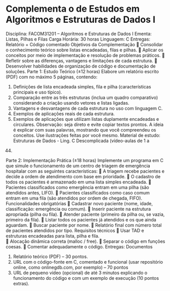 # Complementa o de Estudos em Algoritmos e Estruturas de Dados I
Disciplina: FACOM31201 – Algoritmos e Estruturas de Dados I 
Ementa: Listas, Pilhas e Filas 
Carga Horária: 30 horas 
Linguagem: C 
Entregas: Relatório + Código comentado 
Objetivos da Complementação 
 Consolidar o conhecimento teórico sobre listas encadeadas, filas e pilhas. 
 Aplicar os conceitos por meio de implementação e resolução de problemas 
práticos. 
 Refletir sobre as diferenças, vantagens e limitações de cada estrutura. 
 Desenvolver habilidades de organização de código e documentação de soluções. 
Parte 1: Estudo Teórico (±12 horas) 
Elabore um relatório escrito (PDF) com no máximo 5 páginas, contendo: 
1. Definições de lista encadeada simples, fila e pilha (características principais e 
uso típico). 
2. Comparação entre as três estruturas (inclua um quadro comparativo) 
considerando a criação usando vetores e listas ligadas. 
3. Vantagens e desvantagens de cada estrutura no uso com linguagem C. 
4. Exemplos de aplicações reais de cada estrutura. 
5. Exemplos de aplicações que utilizam listas duplamente encadeadas e circulares. 
Observação: seja direto e evite copiar textos prontos. A ideia é explicar com suas 
palavras, mostrando que você compreendeu os conceitos. Use ilustrações feitas por você 
mesmo. 
Material de estudo: Estruturas de Dados - Ling. C Descomplicada (vídeo-aulas de 1 a 
44) 
Parte 2: Implementação Prática (±18 horas) 
Implemente um programa em C que simule o funcionamento de um centro de triagem 
de emergência hospitalar com as seguintes características: 
 A triagem recebe pacientes e decide a ordem de atendimento com base em 
prioridade. 
 O cadastro de todos os pacientes é armazenado em uma lista simples 
encadeada. 
 Pacientes classificados como emergência entram em uma pilha (são atendidos 
antes, LIFO). 
 Pacientes classificados como caso comum entram em uma fila (são atendidos 
por ordem de chegada, FIFO). 
Funcionalidades obrigatórias 
 Cadastrar novo paciente (nome, idade, classificação: emergência ou comum). 
 Inserir paciente na estrutura apropriada (pilha ou fila). 
 Atender paciente (primeiro da pilha ou, se vazia, primeiro da fila). 
 Listar todos os pacientes já atendidos e os que ainda aguardam. 
 Buscar paciente por nome. 
 Relatório final com número total de pacientes atendidos por tipo. 
Requisitos técnicos 
 Usar TAD e estruturas encadeadas para lista, pilha e fila.  
 Alocação dinâmica correta (malloc / free). 
 Separar o código em funções coesas. 
 Comentar adequadamente o código. 
Entregas: Documentos 
1. Relatório teórico (PDF) – 30 pontos. 
2. URL com o código-fonte em C, comentado e funcional (usar repositório online, 
como onlinegdb.com, por exemplo) – 70 pontos 
3. URL de pequeno vídeo (opcional) de até 3 minutos explicando o 
funcionamento do código e com um exemplo de execução (10 pontos extras). 
